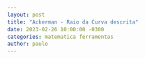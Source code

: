 ```yaml
---
layout: post
title: "Ackerman - Raio da Curva descrita"
date: 2023-02-26 10:00:00 -0300
categories: matematica ferramentas
author: paulo
---
```

<html>

<head>
    <meta content="text/html; charset=UTF-8" http-equiv="content-type">
    <style type="text/css">
        .lst-kix_list_1-3>li:before {
            content: "\0025cf  "
        }

        .lst-kix_list_1-4>li:before {
            content: "\0025cb  "
        }

        ul.lst-kix_list_1-0 {
            list-style-type: none
        }

        .lst-kix_list_1-7>li:before {
            content: "\0025cb  "
        }

        .lst-kix_list_1-5>li:before {
            content: "\0025a0  "
        }

        .lst-kix_list_1-6>li:before {
            content: "\0025cf  "
        }

        li.li-bullet-0:before {
            margin-left: -18pt;
            white-space: nowrap;
            display: inline-block;
            min-width: 18pt
        }

        ul.lst-kix_list_1-3 {
            list-style-type: none
        }

        .lst-kix_list_1-0>li:before {
            content: "\0025cf  "
        }

        ul.lst-kix_list_1-4 {
            list-style-type: none
        }

        .lst-kix_list_1-8>li:before {
            content: "\0025a0  "
        }

        ul.lst-kix_list_1-1 {
            list-style-type: none
        }

        ul.lst-kix_list_1-2 {
            list-style-type: none
        }

        ul.lst-kix_list_1-7 {
            list-style-type: none
        }

        .lst-kix_list_1-1>li:before {
            content: "\0025cb  "
        }

        .lst-kix_list_1-2>li:before {
            content: "\0025a0  "
        }

        ul.lst-kix_list_1-8 {
            list-style-type: none
        }

        ul.lst-kix_list_1-5 {
            list-style-type: none
        }

        ul.lst-kix_list_1-6 {
            list-style-type: none
        }

        ol {
            margin: 0;
            padding: 0
        }

        table td,
        table th {
            padding: 0
        }

        .c9 {
            -webkit-text-decoration-skip: none;
            color: #000000;
            font-weight: 400;
            text-decoration: line-through;
            vertical-align: baseline;
            text-decoration-skip-ink: none;
            font-size: 11pt;
            font-family: "Arial";
            font-style: normal
        }

        .c15 {
            color: #000000;
            font-weight: 400;
            text-decoration: none;
            vertical-align: baseline;
            font-size: 3pt;
            font-family: "Arial";
            font-style: normal
        }

        .c16 {
            padding-top: 0pt;
            padding-bottom: 3pt;
            line-height: 1.1500000000000001;
            page-break-after: avoid;
            orphans: 2;
            widows: 2;
            text-align: left
        }

        .c8 {
            color: #000000;
            font-weight: 400;
            text-decoration: none;
            vertical-align: baseline;
            font-size: 26pt;
            font-family: "Arial";
            font-style: normal
        }

        .c0 {
            color: #000000;
            font-weight: 400;
            text-decoration: none;
            vertical-align: baseline;
            font-size: 11pt;
            font-family: "Arial";
            font-style: normal
        }

        .c13 {
            color: #000000;
            font-weight: 400;
            text-decoration: none;
            vertical-align: baseline;
            font-size: 11pt;
            font-family: "Arial";
            font-style: italic
        }

        .c10 {
            padding-top: 20pt;
            padding-bottom: 6pt;
            line-height: 1.1500000000000001;
            page-break-after: avoid;
            orphans: 2;
            widows: 2;
            text-align: left
        }

        .c11 {
            color: #000000;
            font-weight: 400;
            text-decoration: none;
            vertical-align: baseline;
            font-size: 22pt;
            font-family: "Arial";
            font-style: normal
        }

        .c6 {
            color: #000000;
            font-weight: 400;
            text-decoration: none;
            vertical-align: baseline;
            font-size: 20pt;
            font-family: "Arial";
            font-style: normal
        }

        .c1 {
            padding-top: 0pt;
            padding-bottom: 0pt;
            line-height: 1.1500000000000001;
            orphans: 2;
            widows: 2;
            text-align: left
        }

        .c4 {
            text-decoration-skip-ink: none;
            -webkit-text-decoration-skip: none;
            color: #1155cc;
            text-decoration: underline
        }

        .c14 {
            background-color: #ffffff;
            max-width: 451.5pt;
            padding: 72pt 72pt 72pt 72pt
        }

        .c12 {
            text-decoration-skip-ink: none;
            -webkit-text-decoration-skip: none;
            text-decoration: line-through
        }

        .c3 {
            margin-left: 36pt;
            padding-left: 0pt
        }

        .c5 {
            color: inherit;
            text-decoration: inherit
        }

        .c18 {
            padding: 0;
            margin: 0
        }

        .c17 {
            font-style: italic
        }

        .c2 {
            height: 11pt
        }

        .c7 {
            font-size: 14pt
        }

        .title {
            padding-top: 0pt;
            color: #000000;
            font-size: 26pt;
            padding-bottom: 3pt;
            font-family: "Arial";
            line-height: 1.1500000000000001;
            page-break-after: avoid;
            orphans: 2;
            widows: 2;
            text-align: left
        }

        .subtitle {
            padding-top: 0pt;
            color: #666666;
            font-size: 15pt;
            padding-bottom: 16pt;
            font-family: "Arial";
            line-height: 1.1500000000000001;
            page-break-after: avoid;
            orphans: 2;
            widows: 2;
            text-align: left
        }

        li {
            color: #000000;
            font-size: 11pt;
            font-family: "Arial"
        }

        p {
            margin: 0;
            color: #000000;
            font-size: 11pt;
            font-family: "Arial"
        }

        h1 {
            padding-top: 20pt;
            color: #000000;
            font-size: 20pt;
            padding-bottom: 6pt;
            font-family: "Arial";
            line-height: 1.1500000000000001;
            page-break-after: avoid;
            orphans: 2;
            widows: 2;
            text-align: left
        }

        h2 {
            padding-top: 18pt;
            color: #000000;
            font-size: 16pt;
            padding-bottom: 6pt;
            font-family: "Arial";
            line-height: 1.1500000000000001;
            page-break-after: avoid;
            orphans: 2;
            widows: 2;
            text-align: left
        }

        h3 {
            padding-top: 16pt;
            color: #434343;
            font-size: 14pt;
            padding-bottom: 4pt;
            font-family: "Arial";
            line-height: 1.1500000000000001;
            page-break-after: avoid;
            orphans: 2;
            widows: 2;
            text-align: left
        }

        h4 {
            padding-top: 14pt;
            color: #666666;
            font-size: 12pt;
            padding-bottom: 4pt;
            font-family: "Arial";
            line-height: 1.1500000000000001;
            page-break-after: avoid;
            orphans: 2;
            widows: 2;
            text-align: left
        }

        h5 {
            padding-top: 12pt;
            color: #666666;
            font-size: 11pt;
            padding-bottom: 4pt;
            font-family: "Arial";
            line-height: 1.1500000000000001;
            page-break-after: avoid;
            orphans: 2;
            widows: 2;
            text-align: left
        }

        h6 {
            padding-top: 12pt;
            color: #666666;
            font-size: 11pt;
            padding-bottom: 4pt;
            font-family: "Arial";
            line-height: 1.1500000000000001;
            page-break-after: avoid;
            font-style: italic;
            orphans: 2;
            widows: 2;
            text-align: left
        }
    </style>
</head>

<body class="c14 doc-content">
    <p class="c16 title" id="h.gjdgxs"><span class="c8">Defini&ccedil;&atilde;o do raio de curva e do &acirc;ngulo de
            ataque atrav&eacute;s de tr&ecirc;s pontos</span></p>
    <p class="c1 c2"><span class="c0"></span></p>
    <p class="c1"><span>A empilhadeira do projeto </span><span>Indorama</span><span class="c0">&nbsp;utiliza um sistema
            de dire&ccedil;&atilde;o pivotado exc&ecirc;ntrico de forma a compensar a diferen&ccedil;a angular nas duas
            rodas traseiras quando operando em curvas. Assim, o &acirc;ngulo observado &eacute; diferente, de acordo com
            qual roda est&aacute; no lado interno da curva. Corresponde efetivamente ao conceito da geometria de
            Ackerman.</span></p>
    <p class="c1"><span
            style="overflow: hidden; display: inline-block; margin: 0.00px 0.00px; border: 0.00px solid #000000; transform: rotate(0.00rad) translateZ(0px); -webkit-transform: rotate(0.00rad) translateZ(0px); width: 553.28px; height: 309.84px;"><img
                alt="" src="docs/images/image6.png"
                style="width: 553.28px; height: 309.84px; margin-left: -0.00px; margin-top: -0.00px; transform: rotate(0.00rad) translateZ(0px); -webkit-transform: rotate(0.00rad) translateZ(0px);"
                title=""></span></p>
    <p class="c1"><span>Isso torna-se um problema na empilhadeira pois o sensor que monitora a posi&ccedil;&atilde;o do
            eixo n&atilde;o est&aacute; montado no centro de um conjunto pinh&atilde;o e cremalheira, e sim na ponta de
            um dos eixos. Curvas para um lado </span><span>ester&ccedil;am</span><span class="c0">&nbsp;a roda quase
            totalmente na horizontal enquanto a outra roda oferece um &acirc;ngulo ligeiramente inclinado. O inverso se
            observa quando a curva for feita para o lado oposto.</span></p>
    <p class="c1"><span
            style="overflow: hidden; display: inline-block; margin: 0.00px 0.00px; border: 0.00px solid #000000; transform: rotate(0.00rad) translateZ(0px); -webkit-transform: rotate(0.00rad) translateZ(0px); width: 692.50px; height: 260.27px;"><img
                alt="" src="docs/images/image8.png"
                style="width: 692.50px; height: 260.27px; margin-left: -0.00px; margin-top: -0.00px; transform: rotate(0.00rad) translateZ(0px); -webkit-transform: rotate(0.00rad) translateZ(0px);"
                title=""></span></p>
    <p class="c1"><span
            style="overflow: hidden; display: inline-block; margin: 0.00px 0.00px; border: 0.00px solid #000000; transform: rotate(0.00rad) translateZ(0px); -webkit-transform: rotate(0.00rad) translateZ(0px); width: 667.50px; height: 278.46px;"><img
                alt="" src="docs/images/image7.png"
                style="width: 667.50px; height: 278.46px; margin-left: -0.00px; margin-top: -0.00px; transform: rotate(0.00rad) translateZ(0px); -webkit-transform: rotate(0.00rad) translateZ(0px);"
                title=""></span></p>
    <p class="c1 c2"><span class="c0"></span></p>
    <p class="c1"><span class="c0">Atrav&eacute;s dos conceitos b&aacute;sicos de trigonometria e de semelhan&ccedil;a
            de tri&acirc;ngulos &eacute; poss&iacute;vel determinar o raio da curva de um objeto em movimento circular
            (MC).</span></p>
    <p class="c1"><span class="c0">Para isso devemos utilizar as leituras dos scanners para definir o plano, ponto
            inicial, ponto intermedi&aacute;rio e ponto final. Com tr&ecirc;s pontos n&atilde;o colineares &eacute;
            poss&iacute;vel determinar uma circunfer&ecirc;ncia &uacute;nica, relativa a um raio &uacute;nico.</span>
    </p>
    <p class="c1"><span class="c0">O volante de dire&ccedil;&atilde;o deve ser acionado e registrado o valor lido de
            inclina&ccedil;&atilde;o indicado pelo sensor.</span></p>
    <p class="c1"><span class="c0">Esse valor lido refere-se a inclina&ccedil;&atilde;o na roda, que define o raio da
            curvatura.</span></p>
    <p class="c1 c2"><span class="c0"></span></p>
    <p class="c1 c2"><span class="c0"></span></p>
    <p class="c1"><span
            style="overflow: hidden; display: inline-block; margin: 0.00px 0.00px; border: 0.00px solid #000000; transform: rotate(0.00rad) translateZ(0px); -webkit-transform: rotate(0.00rad) translateZ(0px); width: 588.50px; height: 312.21px;"><img
                alt="" src="docs/images/image10.png"
                style="width: 588.50px; height: 312.21px; margin-left: -0.00px; margin-top: -0.00px; transform: rotate(0.00rad) translateZ(0px); -webkit-transform: rotate(0.00rad) translateZ(0px);"
                title=""></span></p>
    <p class="c1"><span
            style="overflow: hidden; display: inline-block; margin: 0.00px 0.00px; border: 0.00px solid #000000; transform: rotate(0.00rad) translateZ(0px); -webkit-transform: rotate(0.00rad) translateZ(0px); width: 624.50px; height: 98.61px;"><img
                alt="" src="docs/images/image9.png"
                style="width: 624.50px; height: 98.61px; margin-left: -0.00px; margin-top: -0.00px; transform: rotate(0.00rad) translateZ(0px); -webkit-transform: rotate(0.00rad) translateZ(0px);"
                title=""></span></p>
    <p class="c1"><span class="c4"><a class="c5"
                href="https://www.google.com/url?q=https://docs.google.com/spreadsheets/u/0/d/1c5jDQXhziRNmU11Qgrh6cyj4rT9BrWs90MtyBox3-pM/edit&amp;sa=D&amp;source=editors&amp;ust=1677420684224869&amp;usg=AOvVaw3gkXaFRmGnd8TevK1yIw5m">Link
                da planilha</a></span></p>
    <p class="c1"><span>O objeto descrevendo a trajet&oacute;ria circular &eacute; sempre tangente ao ponto da
            circunfer&ecirc;ncia </span><span>e perpendicular</span><span class="c0">&nbsp;ao raio. A dist&acirc;ncia
            entre eixos da empilhadeira forma o cateto oposto ao &acirc;ngulo &#x1d7a1;, enquanto que o raio forma o
            cateto adjacente ao &acirc;ngulo &#x1d7a1;. Por semelhan&ccedil;a de tri&acirc;ngulos ele &eacute; o
            &acirc;ngulo de ataque da roda, ou de inclina&ccedil;&atilde;o que acompanhar&aacute; a
            circunfer&ecirc;ncia.</span></p>
    <p class="c1"><span class="c0">Esse &acirc;ngulo &#x1d7a1; &eacute; o &acirc;ngulo de inclina&ccedil;&atilde;o da
            roda central ou equivalente &agrave; geometria Ackermann, como se fosse um triciclo. Ele &eacute; calculado
            pela fun&ccedil;&atilde;o:</span></p>
    <p class="c1"><img src="docs/images/image1.png"></p>
    <p class="c1"><img src="docs/images/image2.png"><span class="c7">: Theta Ackerman equivalente</span></p>
    <p class="c1"><span class="c0">L: Dist&acirc;ncia entre eixos</span></p>
    <p class="c1"><span class="c0">R: Raio do giro </span></p>
    <p class="c1 c2"><span class="c0"></span></p>
    <p class="c1"><span class="c0">O &acirc;ngulo da roda interna &agrave; curva, que faz uma circunfer&ecirc;ncia de
            raio menor, &eacute; calculado pela fun&ccedil;&atilde;o:</span></p>
    <p class="c1"><img src="docs/images/image3.png"></p>
    <p class="c1"><img src="docs/images/image4.png"><span class="c7">: Theta interno</span></p>
    <p class="c1"><span class="c0">L: Dist&acirc;ncia entre eixos</span></p>
    <p class="c1"><span class="c0">R: Raio do giro</span></p>
    <p class="c1"><span class="c0">T: Dist&acirc;ncia entre rodas</span></p>
    <p class="c1 c2"><span class="c0"></span></p>
    <p class="c1"><span>O &acirc;ngulo da roda externa a curva, que faz uma circunfer&ecirc;ncia de raio maior, &eacute;
            calculado pela fun&ccedil;&atilde;o </span><img src="docs/images/image5.png"></p>
    <p class="c1"><img src="docs/images/image2.png"><span class="c7">: Theta externo</span></p>
    <p class="c1"><span class="c0">L: Dist&acirc;ncia entre eixos</span></p>
    <p class="c1"><span class="c0">R: Raio do giro</span></p>
    <p class="c1"><span class="c0">T: Dist&acirc;ncia entre rodas</span></p>
    <p class="c1"><span class="c0">&nbsp;</span></p>
    <h1 class="c10" id="h.30j0zll"><span class="c6">Resultados esperados:</span></h1>
    <ul class="c18 lst-kix_list_1-0 start">
        <li class="c1 c3 li-bullet-0"><span class="c12">Criar tabela relacionando posi&ccedil;&atilde;o do sensor,
                &acirc;ngulo Ackermann e raio obtido na curva</span></li>
        <li class="c1 c3 li-bullet-0"><span class="c9">Passar ao MCU o valor final esperado do sensor de
                posi&ccedil;&atilde;o do steering para as posi&ccedil;&otilde;es relativas ao raio esperado.</span></li>
        <li class="c1 c3 li-bullet-0"><span class="c17">Criar uma malha fechada que monitore e corrija a
                posi&ccedil;&atilde;o de steering em fun&ccedil;&atilde;o do raio descrito pelos valores lidos nos
                scanners, corrigindo o deslocamento em tempo real.</span></li>
    </ul>
    <p class="c1 c2"><span class="c0"></span></p>
    <p class="c1 c2"><span class="c0"></span></p>
</body>

</html>